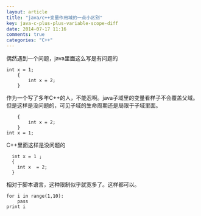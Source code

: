 ```yaml
---
layout: article
title: "java/c++变量作用域的一点小区别"
key: java-c-plus-plus-variable-scope-diff
date: 2014-07-17 11:16
comments: true
categories: "C++"
---
```


  偶然遇到一个问题，java里面这么写是有问题的
	
	int x = 1;
		{
			int x = 2;
		}

  作为一个写了多年C++的人，不能忍啊。java子域里的变量看样子不会覆盖父域。但是这样是没问题的，可见子域的生命周期还是局限于子域里面。

		{
			int x = 2;
		}
  	int x = 1;

  C++里面这样是没问题的

	  int x = 1 ;
	  {
	    int x  = 2;
	  }

  相对于脚本语言，这种限制似乎就宽多了。这样都可以。

  	for i in range(1,10):
    	pass
	print i
